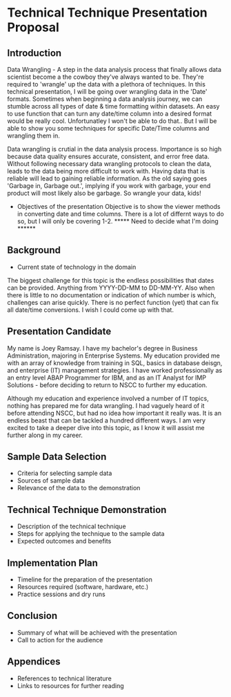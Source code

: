 # Technical Technique Presentation Proposal

## Introduction

Data Wrangling - A step in the data analysis process that finally allows data scientist become a the cowboy they've always wanted to be. They're required to 'wrangle' up the data with a plethora of techniques. In this technical presentation, I will be going over wrangling data in the 'Date' formats. Sometimes when beginning a data analysis journey, we can stumble across all types of date & time formatting within datasets. An easy to use function that can turn any date/time column into a desired format would be really cool. Unfortunatley I won't be able to do that.. But I will be able to show you some techniques for specific Date/Time columns and wrangling them in.

Data wrangling is crutial in the data analysis process. Importance is so high because data quality ensures accurate, consistent, and error free data. Without following necessary data wrangling protocols to clean the data, leads to the data being more difficult to work with. Having data that is reliable will lead to gaining reliable information. As the old saying goes 'Garbage in, Garbage out.', implying if you work with garbage, your end product will most likely also be garbage. So wrangle your data, kids!

- Objectives of the presentation
Objective is to show the viewer methods in converting date and time columns. There is a lot of differnt ways to do so, but I will only be covering 1-2. ***** Need to decide what I'm doing ******


## Background
- Current state of technology in the domain

The biggest challenge for this topic is the endless possibilities that dates can be provided. Anything from YYYY-DD-MM to DD-MM-YY. Also when there is little to no documentation or indication of which number is which, challenges can arise quickly. There is no perfect function (yet) that can fix all date/time conversions. I wish I could come up with that.

## Presentation Candidate
My name is Joey Ramsay. I have my bachelor's degree in Business Administration, majoring in Enterprise Systems. My education provided me with an array of knowledge from training in SQL, basics in database deisgn, and enterprise (IT) management strategies. I have worked professionally as an entry level ABAP Programmer for IBM, and as an IT Analyst for IMP Solutions - before deciding to return to NSCC to further my education.

Although my education and experience involved a number of IT topics, nothing has prepared me for data wrangling. I had vaguely heard of it before attending NSCC, but had no idea how important it really was. It is an endless beast that can be tackled a hundred different ways. I am very excited to take a deeper dive into this topic, as I know it will assist me further along in my career. 


## Sample Data Selection
- Criteria for selecting sample data
- Sources of sample data
- Relevance of the data to the demonstration

## Technical Technique Demonstration
- Description of the technical technique
- Steps for applying the technique to the sample data
- Expected outcomes and benefits

## Implementation Plan
- Timeline for the preparation of the presentation
- Resources required (software, hardware, etc.)
- Practice sessions and dry runs

## Conclusion
- Summary of what will be achieved with the presentation
- Call to action for the audience

## Appendices
- References to technical literature
- Links to resources for further reading
